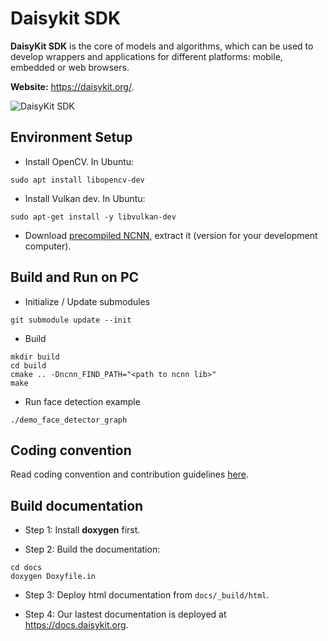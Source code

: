 # Daisykit SDK

**DaisyKit SDK** is the core of models and algorithms, which can be used to develop wrappers and applications for different platforms: mobile, embedded or web browsers.

**Website:** <https://daisykit.org/>.

![DaisyKit SDK](docs/images/daisykit-architecture.png)

## Environment Setup

- Install OpenCV. In Ubuntu:

```
sudo apt install libopencv-dev
```

- Install Vulkan dev. In Ubuntu:

```
sudo apt-get install -y libvulkan-dev
```

- Download [precompiled NCNN](https://github.com/Tencent/ncnn/releases), extract it (version for your development computer).

## Build and Run on PC

- Initialize / Update submodules

```
git submodule update --init
```

- Build

```
mkdir build
cd build
cmake .. -Dncnn_FIND_PATH="<path to ncnn lib>"
make
```

- Run face detection example

```
./demo_face_detector_graph
```

## Coding convention

Read coding convention and contribution guidelines [here](https://docs.daisykit.org/md_contribution.html).

## Build documentation

- Step 1: Install **doxygen** first.

- Step 2: Build the documentation:

```
cd docs
doxygen Doxyfile.in
```

- Step 3: Deploy html documentation from `docs/_build/html`.

- Step 4: Our lastest documentation is deployed at <https://docs.daisykit.org>.
